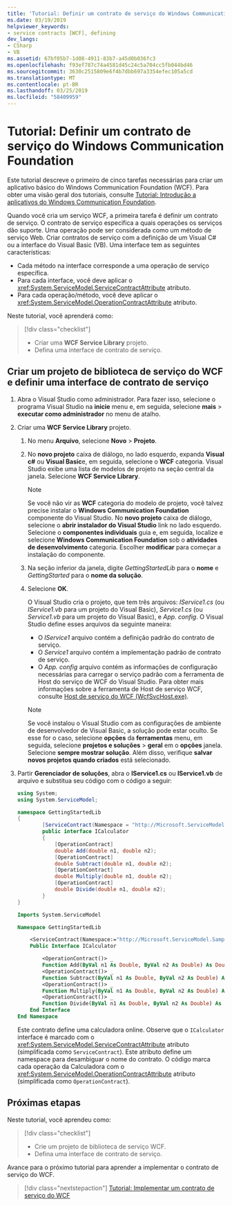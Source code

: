 ```yaml
---
title: 'Tutorial: Definir um contrato de serviço do Windows Communication Foundation'
ms.date: 03/19/2019
helpviewer_keywords:
- service contracts [WCF], defining
dev_langs:
- CSharp
- VB
ms.assetid: 67bf05b7-1d08-4911-83b7-a45d0b036fc3
ms.openlocfilehash: f93ef787c74a4581d45c24c5a704cc5fb044bd46
ms.sourcegitcommit: 3630c2515809e6f4b7dbb697a3354efec105a5cd
ms.translationtype: MT
ms.contentlocale: pt-BR
ms.lasthandoff: 03/25/2019
ms.locfileid: "58409959"
---
```

# <a name="tutorial-define-a-windows-communication-foundation-service-contract"></a>Tutorial: Definir um contrato de serviço do Windows Communication Foundation

Este tutorial descreve o primeiro de cinco tarefas necessárias para criar um aplicativo básico do Windows Communication Foundation (WCF). Para obter uma visão geral dos tutoriais, consulte [Tutorial: Introdução a aplicativos do Windows Communication Foundation](getting-started-tutorial.md).

Quando você cria um serviço WCF, a primeira tarefa é definir um contrato de serviço. O contrato de serviço especifica a quais operações os serviços dão suporte. Uma operação pode ser considerada como um método de serviço Web. Criar contratos de serviço com a definição de um Visual C# ou a interface do Visual Basic (VB). Uma interface tem as seguintes características:

- Cada método na interface corresponde a uma operação de serviço específica. 
- Para cada interface, você deve aplicar o <xref:System.ServiceModel.ServiceContractAttribute> atributo.
- Para cada operação/método, você deve aplicar o <xref:System.ServiceModel.OperationContractAttribute> atributo. 

Neste tutorial, você aprenderá como:
> [!div class="checklist"]
> - Criar uma **WCF Service Library** projeto.
> - Defina uma interface de contrato de serviço.


## <a name="create-a-wcf-service-library-project-and-define-a-service-contract-interface"></a>Criar um projeto de biblioteca de serviço do WCF e definir uma interface de contrato de serviço

1. Abra o Visual Studio como administrador. Para fazer isso, selecione o programa Visual Studio na **inicie** menu e, em seguida, selecione **mais** > **executar como administrador** no menu de atalho.

2. Criar uma **WCF Service Library** projeto.

   1. No menu **Arquivo**, selecione **Novo** > **Projeto**.

   2. No **novo projeto** caixa de diálogo, no lado esquerdo, expanda **Visual c#** ou **Visual Basic**e, em seguida, selecione o **WCF** categoria. Visual Studio exibe uma lista de modelos de projeto na seção central da janela. Selecione **WCF Service Library**.

      > [!NOTE]
      > Se você não vir as **WCF** categoria do modelo de projeto, você talvez precise instalar o **Windows Communication Foundation** componente do Visual Studio. No **novo projeto** caixa de diálogo, selecione o **abrir instalador do Visual Studio** link no lado esquerdo. Selecione o **componentes individuais** guia e, em seguida, localize e selecione **Windows Communication Foundation** sob o **atividades de desenvolvimento** categoria. Escolher **modificar** para começar a instalação do componente.

   3. Na seção inferior da janela, digite *GettingStartedLib* para o **nome** e *GettingStarted* para o **nome da solução**. 

   4. Selecione **OK**.

      O Visual Studio cria o projeto, que tem três arquivos: *IService1.cs* (ou *IService1.vb* para um projeto do Visual Basic), *Service1.cs* (ou *Service1.vb* para um projeto do Visual Basic), e  *App. config*. O Visual Studio define esses arquivos da seguinte maneira: 
      - O *IService1* arquivo contém a definição padrão do contrato de serviço. 
      - O *Service1* arquivo contém a implementação padrão de contrato de serviço. 
      - O *App. config* arquivo contém as informações de configuração necessárias para carregar o serviço padrão com a ferramenta de Host do serviço de WCF do Visual Studio. Para obter mais informações sobre a ferramenta de Host de serviço WCF, consulte [Host de serviço do WCF (WcfSvcHost.exe)](wcf-service-host-wcfsvchost-exe.md).

      > [!NOTE]
      > Se você instalou o Visual Studio com as configurações de ambiente de desenvolvedor de Visual Basic, a solução pode estar oculto. Se esse for o caso, selecione **opções** da **ferramentas** menu, em seguida, selecione **projetos e soluções** > **geral** em o **opções** janela. Selecione **sempre mostrar solução**. Além disso, verifique **salvar novos projetos quando criados** está selecionado.


3. Partir **Gerenciador de soluções**, abra o **IService1.cs** ou **IService1.vb** de arquivo e substitua seu código com o código a seguir:

    ```csharp
    using System;
    using System.ServiceModel;

    namespace GettingStartedLib
    {
            [ServiceContract(Namespace = "http://Microsoft.ServiceModel.Samples")]
            public interface ICalculator
            {
                [OperationContract]
                double Add(double n1, double n2);
                [OperationContract]
                double Subtract(double n1, double n2);
                [OperationContract]
                double Multiply(double n1, double n2);
                [OperationContract]
                double Divide(double n1, double n2);
            }
    }
    ```

    ```vb
    Imports System.ServiceModel

    Namespace GettingStartedLib

        <ServiceContract(Namespace:="http://Microsoft.ServiceModel.Samples")> _
        Public Interface ICalculator

            <OperationContract()> _
            Function Add(ByVal n1 As Double, ByVal n2 As Double) As Double
            <OperationContract()> _
            Function Subtract(ByVal n1 As Double, ByVal n2 As Double) As Double
            <OperationContract()> _
            Function Multiply(ByVal n1 As Double, ByVal n2 As Double) As Double
            <OperationContract()> _
            Function Divide(ByVal n1 As Double, ByVal n2 As Double) As Double
        End Interface
    End Namespace
    ```

     Este contrato define uma calculadora online. Observe que o `ICalculator` interface é marcado com o <xref:System.ServiceModel.ServiceContractAttribute> atributo (simplificada como `ServiceContract`). Este atributo define um namespace para desambiguar o nome do contrato. O código marca cada operação da Calculadora com o <xref:System.ServiceModel.OperationContractAttribute> atributo (simplificada como `OperationContract`).

## <a name="next-steps"></a>Próximas etapas

Neste tutorial, você aprendeu como:
> [!div class="checklist"]
> - Crie um projeto de biblioteca de serviço WCF.
> - Defina uma interface de contrato de serviço.

Avance para o próximo tutorial para aprender a implementar o contrato de serviço do WCF.

> [!div class="nextstepaction"]
> [Tutorial: Implementar um contrato de serviço do WCF](how-to-implement-a-wcf-contract.md)
